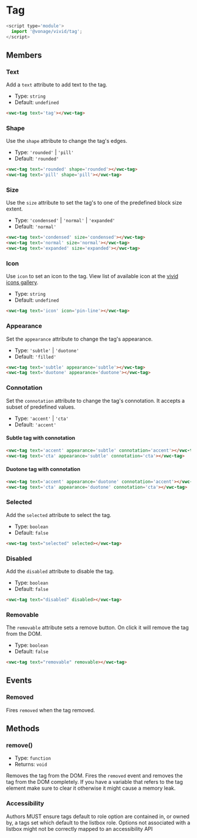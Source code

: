 # Tag

```js
<script type='module'>
  import '@vonage/vivid/tag';
</script>
```

## Members

### Text

Add a `text` attribute to add text to the tag.

- Type: `string`
- Default: `undefined`

```html preview
<vwc-tag text='tag'></vwc-tag>
```


### Shape

Use the `shape` attribute to change the tag's edges.

- Type: `'rounded'` | `'pill'`
- Default: `'rounded'`

```html preview
<vwc-tag text='rounded' shape='rounded'></vwc-tag>
<vwc-tag text='pill' shape='pill'></vwc-tag>
```

### Size

Use the `size` attribute to set the tag's to one of the predefined block size extent.

- Type: `'condensed'` | `'normal'` | `'expanded'`
- Default: `'normal'`

```html preview
<vwc-tag text='condensed' size='condensed'></vwc-tag>
<vwc-tag text='normal' size='normal'></vwc-tag>
<vwc-tag text='expanded' size='expanded'></vwc-tag>
```

### Icon

Use `icon` to set an icon to the tag.
View list of available icon at the [vivid icons gallery](https://icons.vivid.vonage.com).

- Type: `string`
- Default: `undefined`

```html preview
<vwc-tag text='icon' icon='pin-line'></vwc-tag>
```

### Appearance

Set the `appearance` attribute to change the tag's appearance.

- Type: `'subtle'` | `'duotone'`
- Default: `'filled'`

```html preview
<vwc-tag text='subtle' appearance='subtle'></vwc-tag>
<vwc-tag text='duotone' appearance='duotone'></vwc-tag>
```

### Connotation

Set the `connotation` attribute to change the tag's connotation.
It accepts a subset of predefined values.

- Type: `'accent'` | `'cta'`
- Default: `'accent'`

#### Subtle tag with connotation

```html preview
<vwc-tag text='accent' appearance='subtle' connotation='accent'></vwc-tag>
<vwc-tag text='cta' appearance='subtle' connotation='cta'></vwc-tag>
```

#### Duotone tag with connotation

```html preview
<vwc-tag text='accent' appearance='duotone' connotation='accent'></vwc-tag>
<vwc-tag text='cta' appearance='duotone' connotation='cta'></vwc-tag>
```

### Selected

Add the `selected` attribute to select the tag.

- Type: `boolean`
- Default: `false`

```html preview
<vwc-tag text="selected" selected></vwc-tag>
```

### Disabled

Add the `disabled` attribute to disable the tag.

- Type: `boolean`
- Default: `false`

```html preview
<vwc-tag text="disabled" disabled></vwc-tag>
```

### Removable

The `removable` attribute sets a remove button. On click it will remove the tag from the DOM.

- Type: `boolean`
- Default: `false`

```html preview
<vwc-tag text="removable" removable></vwc-tag>
```

## Events

### Removed

Fires `removed` when the tag removed.

## Methods

### remove()

- Type: `function`
- Returns: `void`

Removes the tag from the DOM.  Fires the `removed` event and removes the tag from the DOM completely.  If you have a variable that refers to the tag element make sure to clear it otherwise it might cause a memory leak.


### Accessibility

Authors MUST ensure tags default to role option are contained in, or owned by, a tags set which default to the listbox role. Options not associated with a listbox might not be correctly mapped to an accessibility API